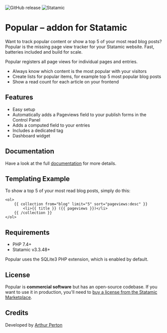 ![GitHub release](https://flat.badgen.net/github/release/arthurperton/statamic-popular)
![Statamic](https://flat.badgen.net/badge/Statamic/3.0+/FF269E)

# Popular – addon for Statamic

Want to track popular content or show a top 5 of your most read blog posts? Popular is the missing page view tracker for your Statamic website. Fast, batteries included and build for scale.

Popular registers all page views for individual pages and entries.

- Always know which content is the most popular with your visitors
- Create lists for popular items, for example top 5 most popular blog posts
- Show a read count for each article on your frontend

## Features

- Easy setup
- Automatically adds a Pageviews field to your publish forms in the Control Panel
- Adds a computed field to your entries
- Includes a dedicated tag 
- Dashboard widget

## Documentation

Have a look at the full [documentation](https://statamic.com/addons/arthurperton/popular/docs) for more details.

## Templating Example

To show a top 5 of your most read blog posts, simply do this:

```antlers
<ol>
    {{ collection from="blog" limit="5" sort="pageviews:desc" }}
        <li>{{ title }} ({{ pageviews }})</li>
    {{ /collection }}
</ol>
```

## Requirements

- PHP 7.4+
- Statamic v3.3.48+

Popular uses the SQLite3 PHP extension, which is enabled by default.

## License

Popular is **commercial software** but has an open-source codebase. If you want to use it in production, you'll need to [buy a license from the Statamic Marketplace](https://statamic.com/addons/arthurperton/popular).

## Credits

Developed by [Arthur Perton](https://www.webenapp.nl)
